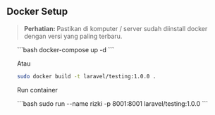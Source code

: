 ## Docker Setup
> <b>Perhatian: </b>
> Pastikan di komputer / server sudah diinstall docker dengan versi yang paling terbaru.
<ol>
```bash
docker-compose up -d
```
<p>Atau</p>
    
```bash
sudo docker build -t laravel/testing:1.0.0 .
```

<p>Run container</p>
```bash
sudo run --name rizki -p 8001:8001 laravel/testing:1.0.0
```

</ol>
